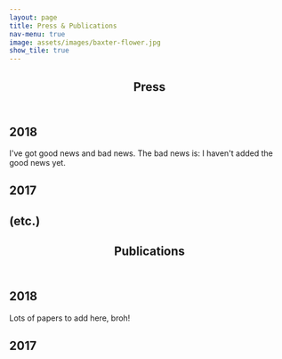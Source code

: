 ```yaml
---
layout: page
title: Press & Publications
nav-menu: true
image: assets/images/baxter-flower.jpg
show_tile: true
---
```


<!-- Main -->
<div id="main" class="alt">

<!-- One -->
<section id="one">
	<div class="inner">
		<header class="major">
			<h1>Press</h1>
		</header>
<!-- Content -->
<h2 id="content">2018</h2>
<p> I've got good news and bad news. The bad news is: I haven't added the good news yet.  </p>

<h2 id="content">2017</h2>
<h2 id="content">(etc.)</h2>
</div>
</section>

<!-- TWO -->
<section id="two">
	<div class="inner">
		<header class="major">
			<h1>Publications</h1>
		</header>
<!-- Content -->
<h2 id="content">2018</h2>
<p> Lots of papers to add here, broh! </p>

<h2 id="content">2017</h2>
</div>
</section>
